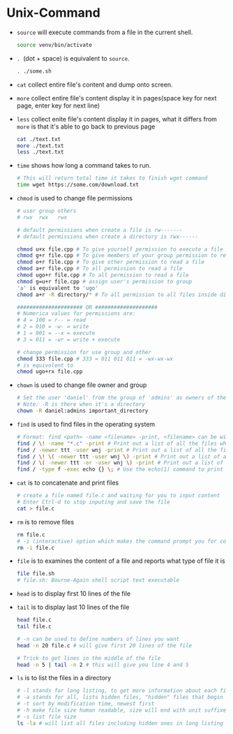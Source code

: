 # Unix-Command

- `source` will execute commands from a file in the current shell.

  ```bash
  source venv/bin/activate
  ```

- `. `(dot + space) is equivalent to `source`.

  ```bash
  . ./some.sh
  ```

- `cat` collect entire file's content and dump onto screen.
- `more` collect entire file's content display it in pages(space key for next page, enter key for next line)
- `less` collect enite file's content display it in pages, what it differs from `more` is that it's able to go back to   previous page
  ```bash
  cat ./text.txt
  more ./text.txt
  less ./text.txt
  ```

- `time` shows how long a command takes to run.
  ```bash
  # This will return total time it takes to finish wget command
  time wget https://some.com/download.txt
  ```

- `chmod` is used to change file permissions
  ```bash
  # user group others 
  # rwx  rwx   rwx
  
  # default permissions when create a file is rw-------
  # default permissions when create a directory is rwx------
  
  chmod u+x file.cpp # To give yourself permission to execute a file that you own
  chmod g+r file.cpp # To give members of your group permission to read a file
  chmod o+r file.cpp # To give other permission to read a file
  chmod a+r file.cpp # To all permission to read a file 
  chmod ugo+r file.cpp # To all permission to read a file
  chmod g=u+r file.cpp # assign user's permission to group
  'a' is equivalent to 'ugo'
  chmod a+r -R directory/* # To all permission to all files inside directory
  
  ##################### OR ####################
  # Numerica values for permissions are:
  # 4 = 100 = r-- = read
  # 2 = 010 = -w- = write
  # 1 = 001 = --x = execute
  # 3 = 011 = -wr = write + execute
  
  # change permission for use group and other
  chmod 333 file.cpp # 333 = 011 011 011 = -wx-wx-wx
  # is equivolent to
  chmod ugo+rx file.cpp
  ```
- `chown` is used to change file owner and group
  ```bash
  # Set the user 'daniel' from the group of 'admins' as owners of the directory
  # Note: -R is there when it's a directory
  chown -R daniel:admins important_directory
  ```


- `find` is used to find files in the operating system
  ```bash
  # Format: find <path> -name <filename> -print, <filename> can be wild card but with quotes, eg. '*.cp'
  find / \! -name "*.c" -print # Print out a list of all the files whose names do not end in .c
  find / -newer ttt -user wnj -print # Print out a list of all the files owned by user ``wnj'' that are newer than the file ttt
  find / \! \( -newer ttt -user wnj \) -print # Print out a list of all the files which are not both newer than ttt and owned by ``wnj''
  find / \( -newer ttt -or -user wnj \) -print # Print out a list of all the files that are either owned by ``wnj'' or that are newer than ttt
  find / -type f -exec echo {} \; # Use the echo(1) command to print out a list of all the files
  ```
  
- `cat` is to concatenate and print files
  ```bash
  # create a file named file.c and waiting for you to input content
  # Enter Ctrl-d to stop inputing and save the file
  cat > file.c
  ```
  
- `rm` is to remove files
  ```bash
  rm file.c
  # -i (interactive) option which makes the command prompt you for confirmation that you want to remove each file. Answer: y or n
  rm -i file.c
  ```

- `file` is to examines the content of a file and reports what type of file it is
  ```bash
  file file.sh
  # file.sh: Bourne-Again shell script text executable
  ```

- `head` is to display first 10 lines of the file
- `tail` is to display last 10 lines of the file
  ```bash
  head file.c
  tail file.c
  
  # -n can be used to define numbers of lines you want
  head -n 20 file.c # will give first 20 lines of the file
  
  # Trick to get lines in the middle of the file
  head -n 5 | tail -n 2 # this will give you line 4 and 5
  ```
  
- `ls` is to list the files in a directory
  ```bash
  # -l stands for long listing, to get more information about each file and directory
  # -a stands for all, lists hidden files, "hidden" files that begin with a '.' (dot). All other files and directories are also listed
  # -t sort by modification time, newest first
  # -h make file size human readable, size will end with unit suffixes like Byte, Kilobyte, Megabyte, Gigabyte, Terabyte and Petabyte 
  # -s list file size
  ls -la # will list all files including hidden ones in long listing format
  ```
